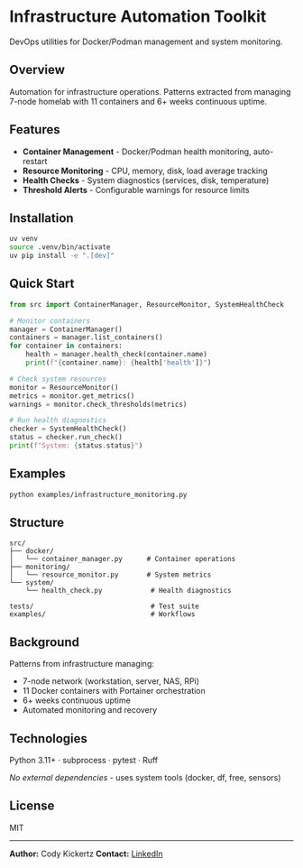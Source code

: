 # Infrastructure Automation Toolkit

DevOps utilities for Docker/Podman management and system monitoring.

## Overview

Automation for infrastructure operations. Patterns extracted from managing 7-node homelab with 11 containers and 6+ weeks continuous uptime.

## Features

- **Container Management** - Docker/Podman health monitoring, auto-restart
- **Resource Monitoring** - CPU, memory, disk, load average tracking
- **Health Checks** - System diagnostics (services, disk, temperature)
- **Threshold Alerts** - Configurable warnings for resource limits

## Installation

```bash
uv venv
source .venv/bin/activate
uv pip install -e ".[dev]"
```

## Quick Start

```python
from src import ContainerManager, ResourceMonitor, SystemHealthCheck

# Monitor containers
manager = ContainerManager()
containers = manager.list_containers()
for container in containers:
    health = manager.health_check(container.name)
    print(f"{container.name}: {health['health']}")

# Check system resources
monitor = ResourceMonitor()
metrics = monitor.get_metrics()
warnings = monitor.check_thresholds(metrics)

# Run health diagnostics
checker = SystemHealthCheck()
status = checker.run_check()
print(f"System: {status.status}")
```

## Examples

```bash
python examples/infrastructure_monitoring.py
```

## Structure

```
src/
├── docker/
│   └── container_manager.py      # Container operations
├── monitoring/
│   └── resource_monitor.py       # System metrics
└── system/
    └── health_check.py            # Health diagnostics

tests/                             # Test suite
examples/                          # Workflows
```

## Background

Patterns from infrastructure managing:
- 7-node network (workstation, server, NAS, RPi)
- 11 Docker containers with Portainer orchestration
- 6+ weeks continuous uptime
- Automated monitoring and recovery

## Technologies

Python 3.11+ · subprocess · pytest · Ruff

*No external dependencies* - uses system tools (docker, df, free, sensors)

## License

MIT

---

**Author:** Cody Kickertz
**Contact:** [LinkedIn](https://linkedin.com/in/Cody-Kickertz/)
